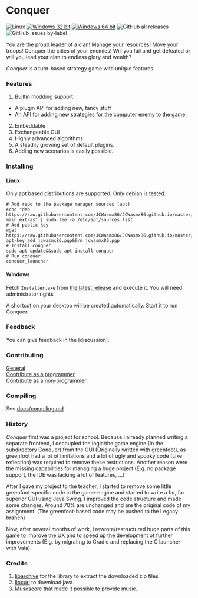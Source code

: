 # Conquer

![Linux](https://github.com/JCWasmx86/Conquer/workflows/Linux/badge.svg)
[![Windows 32 bit](https://github.com/JCWasmx86/Conquer/actions/workflows/windows_32bit.yml/badge.svg)](https://github.com/JCWasmx86/Conquer/actions/workflows/windows_32bit.yml)
[![Windows 64 bit](https://github.com/JCWasmx86/Conquer/actions/workflows/windows.yml/badge.svg)](https://github.com/JCWasmx86/Conquer/actions/workflows/windows.yml)
![GitHub all releases](https://img.shields.io/github/downloads/JCWasmx86/Conquer/total?style=social)
![GitHub issues by-label](https://img.shields.io/github/issues-raw/JCWasmx86/Conquer/good%20first%20issue)

You are the proud leader of a clan! Manage your resources! Move your troops! Conquer the cities of your enemies!
Will you fail and get defeated or will you lead your clan to endless glory and wealth?

*Conquer* is a turn-based strategy game with unique features.

### Features

1. Builtin modding support

- A plugin API for adding new, fancy stuff
- An API for adding new strategies for the computer enemy to the game.

2. Embeddable
3. Exchangeable GUI
4. Highly advanced algorithms
5. A steadily growing set of default plugins.
6. Adding new scenarios is easily possible.

### Installing

#### Linux

Only apt based distributions are supported. Only debian is tested.

```
# Add repo to the package manager sources (apt)
echo "deb https://raw.githubusercontent.com/JCWasmx86/JCWasmx86.github.io/master/  main extras" | sudo tee -a /etc/apt/sources.list
# Add public key
wget https://raw.githubusercontent.com/JCWasmx86/JCWasmx86.github.io/master/jcwasmx86.pgp&&sudo apt-key add jcwasmx86.pgp&&rm jcwasmx86.pgp
# Install conquer
sudo apt update&&sudo apt install conquer
# Run conquer
conquer_launcher
```

#### Windows

Fetch `Installer.exe` from [the latest release](https://github.com/JCWasmx86/Conquer/releases/latest) and execute it.
You will need administrator rights

A shortcut on your desktop will be created automatically. Start it to run Conquer.

### Feedback

You can give feedback in the [discussion].
### Contributing

[General](contributing/general.md) \
[Contribute as a programmer](contributing/code.md) \
[Contribute as a non-programmer](contributing/non-code.md)

### Compiling

See [docs/compiling.md](docs/compiling.md)

### History

*Conquer* first was a project for school. Because I already planned writing a separate frontend, I decoupled the
logic/the game engine (In the subdirectory Conquer) from the GUI (Originally written with greenfoot), as greenfoot had a
lot of limitations and a lot of ugly and spooky code (Like reflection) was required to remove these restrictions.
Another reason were the missing capabilities for managing a huge project (E.g. no package support, the IDE was lacking a
lot of features, ...)

After I gave my project to the teacher, I started to remove some little greenfoot-specific code in the game-engine and
started to write a far, far superior GUI using Java Swing. I improved the code structure and made some changes. Around
70% are unchanged and are the original code of my assignment. (The greenfoot-based code may be pushed to the Legacy
branch)

Now, after several months of work, I rewrote/restructured huge parts of this game to improve the UX and to speed up the
development of further improvements (E.g. by migrating to Gradle and replacing the C launcher with Vala)

### Credits

1. [libarchive](https://libarchive.org/) for the library to extract the downloaded zip files
2. [libcurl](https://curl.se/libcurl/) to download java.
3. [Musescore](https://musescore.org/en) that made it possible to provide music.
